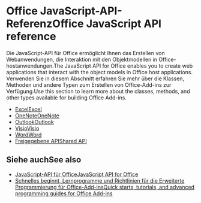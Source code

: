 # <a name="office-javascript-api-reference"></a><span data-ttu-id="b5761-101">Office JavaScript-API-Referenz</span><span class="sxs-lookup"><span data-stu-id="b5761-101">Office JavaScript API reference</span></span>

<span data-ttu-id="b5761-102">Die JavaScript-API für Office ermöglicht Ihnen das Erstellen von Webanwendungen, die Interaktion mit den Objektmodellen in Office-hostanwendungen.</span><span class="sxs-lookup"><span data-stu-id="b5761-102">The JavaScript API for Office enables you to create web applications that interact with the object models in Office host applications.</span></span> <span data-ttu-id="b5761-103">Verwenden Sie in diesem Abschnitt erfahren Sie mehr über die Klassen, Methoden und andere Typen zum Erstellen von Office-Add-ins zur Verfügung.</span><span class="sxs-lookup"><span data-stu-id="b5761-103">Use this section to learn more about the classes, methods, and other types available for building Office Add-ins.</span></span>

- [<span data-ttu-id="b5761-104">Excel</span><span class="sxs-lookup"><span data-stu-id="b5761-104">Excel</span></span>](https://docs.microsoft.com/javascript/api/excel?view=office-js)
- [<span data-ttu-id="b5761-105">OneNote</span><span class="sxs-lookup"><span data-stu-id="b5761-105">OneNote</span></span>](https://docs.microsoft.com/javascript/api/onenote?view=office-js)
- [<span data-ttu-id="b5761-106">Outlook</span><span class="sxs-lookup"><span data-stu-id="b5761-106">Outlook</span></span>](https://docs.microsoft.com/javascript/api/outlook?view=office-js)
- [<span data-ttu-id="b5761-107">Visio</span><span class="sxs-lookup"><span data-stu-id="b5761-107">Visio</span></span>](https://docs.microsoft.com/javascript/api/visio?view=office-js)
- [<span data-ttu-id="b5761-108">Word</span><span class="sxs-lookup"><span data-stu-id="b5761-108">Word</span></span>](https://docs.microsoft.com/javascript/api/word?view=office-js)
- [<span data-ttu-id="b5761-109">Freigegebene API</span><span class="sxs-lookup"><span data-stu-id="b5761-109">Shared API</span></span>](https://docs.microsoft.com/javascript/api/office?view=office-js)

## <a name="see-also"></a><span data-ttu-id="b5761-110">Siehe auch</span><span class="sxs-lookup"><span data-stu-id="b5761-110">See also</span></span>

- [<span data-ttu-id="b5761-111">JavaScript-API für Office</span><span class="sxs-lookup"><span data-stu-id="b5761-111">JavaScript API for Office</span></span>](https://docs.microsoft.com/office/dev/add-ins/reference/javascript-api-for-office?view=office-js)
- [<span data-ttu-id="b5761-112">Schnelles beginnt, Lernprogramme und Richtlinien für die Erweiterte Programmierung für Office-Add-ins</span><span class="sxs-lookup"><span data-stu-id="b5761-112">Quick starts, tutorials, and advanced programming guides for Office Add-ins</span></span>](https://docs.microsoft.com/office/dev/add-ins/overview/office-add-ins?view=office-js)
